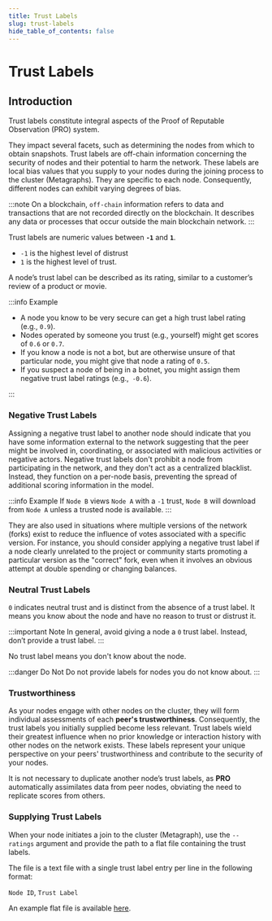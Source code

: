 ```yaml
---
title: Trust Labels
slug: trust-labels
hide_table_of_contents: false
---
```


# Trust Labels

## Introduction

Trust labels constitute integral aspects of the Proof of Reputable Observation (PRO) system.

They impact several facets, such as determining the nodes from which to obtain snapshots. Trust
labels are off-chain information concerning the security of nodes and their potential to harm the
network. These labels are local bias values that you supply to your nodes during the joining process
to the cluster (Metagraphs). They are specific to each node. Consequently, different nodes can
exhibit varying degrees of bias.

:::note
On a blockchain, `off-chain` information refers to data and transactions that are not recorded
directly on the blockchain. It describes any data or processes that occur outside the main
blockchain network.
:::

Trust labels are numeric values between **`-1`** and **`1`**.

- `-1` is the highest level of distrust
- `1` is the highest level of trust.

A node’s trust label can be described as its rating, similar to a customer’s review of a product or
movie.

:::info Example

- A node you know to be very secure can get a high trust label rating (e.g., `0.9`).
- Nodes operated by someone you trust (e.g., yourself) might get scores of `0.6` or `0.7`.
- If you know a node is not a bot, but are otherwise unsure of that particular node, you might give
  that node a rating of `0.5`.
- If you suspect a node of being in a botnet, you might assign them negative trust label ratings
  (e.g.,` -0.6`).

:::

### Negative Trust Labels

Assigning a negative trust label to another node should indicate that you have some information
external to the network suggesting that the peer might be involved in, coordinating, or
associated with malicious activities or negative actors. Negative trust labels don't prohibit a node
from participating in the network, and they don't act as a centralized blacklist. Instead, they
function on a per-node basis, preventing the spread of additional scoring information in the model.

:::info Example
If `Node B` views `Node A` with a `-1` trust, `Node B` will download from `Node A` unless a trusted node is available.
:::

They are also used in situations where multiple versions of the network (forks) exist to reduce the
influence of votes associated with a specific version. For instance, you should consider applying a
negative trust label if a node clearly unrelated to the project or community starts promoting a
particular version as the "correct" fork, even when it involves an obvious attempt at double
spending or changing balances.

### Neutral Trust Labels

`0` indicates neutral trust and is distinct from the absence of a trust label. It means you know
about the node and have no reason to trust or distrust it.

:::important Note
In general, avoid giving a node a `0` trust label. Instead, don’t provide a trust label.
:::

No trust label means you don't know about the node.

:::danger Do Not
Do not provide labels for nodes you do not know about.
:::

### Trustworthiness

As your nodes engage with other nodes on the cluster, they will form individual assessments of
each **peer's trustworthiness**. Consequently, the trust labels you initially supplied become less
relevant. Trust labels wield their greatest influence when no prior knowledge or interaction history
with other nodes on the network exists. These labels represent your unique perspective on your
peers' trustworthiness and contribute to the security of your nodes.

It is not necessary to duplicate another node’s trust labels, as **PRO** automatically assimilates
data from peer nodes, obviating the need to replicate scores from others.

### Supplying Trust Labels

When your node initiates a join to the cluster (Metagraph), use the `--ratings` argument and
provide the path to a flat file containing the trust labels.

The file is a text file with a single trust label entry per line in the following format:

`Node ID`, `Trust Label`

An example flat file is available [here](https://github.com/Constellation-Labs/tessellation/blob/develop/modules/sdk/src/test/resources/ratings.sample.csv).
